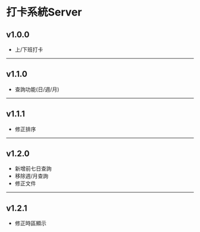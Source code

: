 # 打卡系統Server
## v1.0.0
- 上/下班打卡
---
## v1.1.0
- 查詢功能(日/週/月)
---
## v1.1.1
- 修正排序
---
## v1.2.0
- 新增前七日查詢
- 移除週/月查詢
- 修正文件
---
## v1.2.1
- 修正時區顯示
